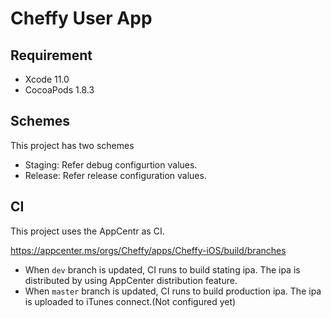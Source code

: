 # Cheffy User App

## Requirement

- Xcode 11.0
- CocoaPods 1.8.3

## Schemes

This project has two schemes

- Staging: Refer debug configurtion values.
- Release: Refer release configuration values.

## CI

This project uses the AppCentr as CI.

https://appcenter.ms/orgs/Cheffy/apps/Cheffy-iOS/build/branches

- When `dev` branch is updated, CI runs to build stating ipa. The ipa is distributed by using AppCenter distribution feature.
- When `master` branch is updated, CI runs to build production ipa. The ipa is uploaded to iTunes connect.(Not configured yet)
